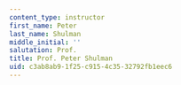 ```yaml
---
content_type: instructor
first_name: Peter
last_name: Shulman
middle_initial: ''
salutation: Prof.
title: Prof. Peter Shulman
uid: c3ab8ab9-1f25-c915-4c35-32792fb1eec6
---
```

